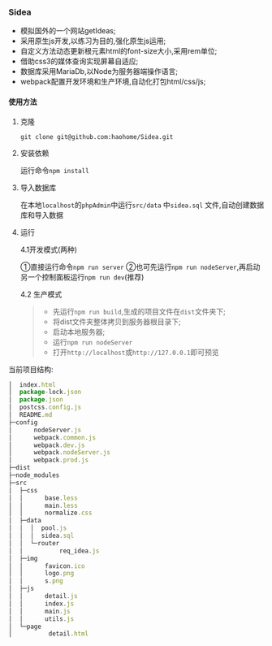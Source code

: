 ### Sidea
- 模拟国外的一个网站getIdeas;
- 采用原生js开发,以练习为目的,强化原生js运用;
- 自定义方法动态更新根元素html的font-size大小,采用rem单位;
- 借助css3的媒体查询实现屏幕自适应;
- 数据库采用MariaDb,以Node为服务器端操作语言;
- webpack配置开发环境和生产环境,自动化打包html/css/js;

#### 使用方法
1. 克隆

    `git clone git@github.com:haohome/Sidea.git`

2. 安装依赖

    运行命令`npm install`

3. 导入数据库

    在本地`localhost`的`phpAdmin`中运行`src/data` 中`sidea.sql` 文件,自动创建数据库和导入数据

4. 运行

   4.1开发模式(两种)

   ①直接运行命令`npm run server`
   ②也可先运行`npm run nodeServer`,再启动另一个控制面板运行`npm run dev`(推荐)

   4.2 生产模式

   > - 先运行`npm run build`,生成的项目文件在`dist`文件夹下;
   > - 将dist文件夹整体拷贝到服务器根目录下;
   > - 启动本地服务器;
   > - 运行`npm run nodeServer`
   > - 打开`http://localhost`或`http://127.0.0.1`即可预览

当前项目结构:
```JavaScript
│  index.html
│  package-lock.json
│  package.json
│  postcss.config.js
│  README.md  
├─config
│      nodeServer.js
│      webpack.common.js
│      webpack.dev.js
│      webpack.nodeServer.js
│      webpack.prod.js     
├─dist
├─node_modules               
├─src
│  ├─css
│  │      base.less
│  │      main.less
│  │      normalize.css
│  ├─data
│  │  │  pool.js
│  │  │  sidea.sql
│  │  └─router
│  │          req_idea.js
│  ├─img
│  │      favicon.ico
│  │      logo.png
│  │      s.png
│  ├─js
│  │      detail.js
│  │      index.js
│  │      main.js
│  │      utils.js
│  └─page
│          detail.html
```